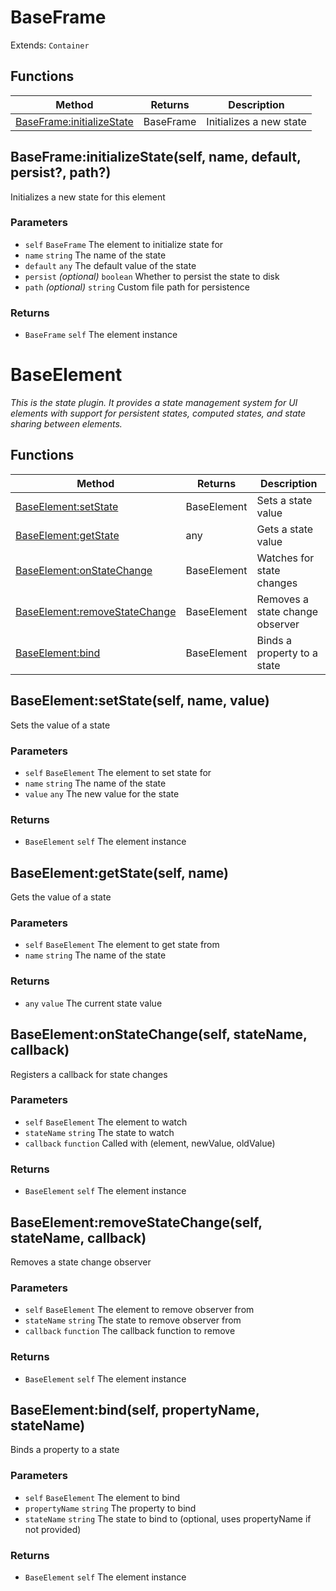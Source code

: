 # BaseFrame

Extends: `Container`

## Functions

|Method|Returns|Description|
|---|---|---|
|[BaseFrame:initializeState](#baseframe-initializestate-self-name-default-persist-path)|BaseFrame|Initializes a new state|

## BaseFrame:initializeState(self, name, default, persist?, path?)

Initializes a new state for this element

### Parameters
* `self` `BaseFrame` The element to initialize state for
* `name` `string` The name of the state
* `default` `any` The default value of the state
* `persist` *(optional)* `boolean` Whether to persist the state to disk
* `path` *(optional)* `string` Custom file path for persistence

### Returns
* `BaseFrame` `self` The element instance

# BaseElement
_This is the state plugin. It provides a state management system for UI elements with support for
persistent states, computed states, and state sharing between elements._

## Functions

|Method|Returns|Description|
|---|---|---|
|[BaseElement:setState](#baseelement-setstate-self-name-value)|BaseElement|Sets a state value|
|[BaseElement:getState](#baseelement-getstate-self-name)|any|Gets a state value|
|[BaseElement:onStateChange](#baseelement-onstatechange-self-statename-callback)|BaseElement|Watches for state changes|
|[BaseElement:removeStateChange](#baseelement-removestatechange-self-statename-callback)|BaseElement|Removes a state change observer|
|[BaseElement:bind](#baseelement-bind-self-propertyname-statename)|BaseElement|Binds a property to a state|

## BaseElement:setState(self, name, value)

Sets the value of a state

### Parameters
* `self` `BaseElement` The element to set state for
* `name` `string` The name of the state
* `value` `any` The new value for the state

### Returns
* `BaseElement` `self` The element instance

## BaseElement:getState(self, name)

Gets the value of a state

### Parameters
* `self` `BaseElement` The element to get state from
* `name` `string` The name of the state

### Returns
* `any` `value` The current state value

## BaseElement:onStateChange(self, stateName, callback)

Registers a callback for state changes

### Parameters
* `self` `BaseElement` The element to watch
* `stateName` `string` The state to watch
* `callback` `function` Called with (element, newValue, oldValue)

### Returns
* `BaseElement` `self` The element instance

## BaseElement:removeStateChange(self, stateName, callback)

Removes a state change observer

### Parameters
* `self` `BaseElement` The element to remove observer from
* `stateName` `string` The state to remove observer from
* `callback` `function` The callback function to remove

### Returns
* `BaseElement` `self` The element instance

## BaseElement:bind(self, propertyName, stateName)

Binds a property to a state

### Parameters
* `self` `BaseElement` The element to bind
* `propertyName` `string` The property to bind
* `stateName` `string` The state to bind to (optional, uses propertyName if not provided)

### Returns
* `BaseElement` `self` The element instance
